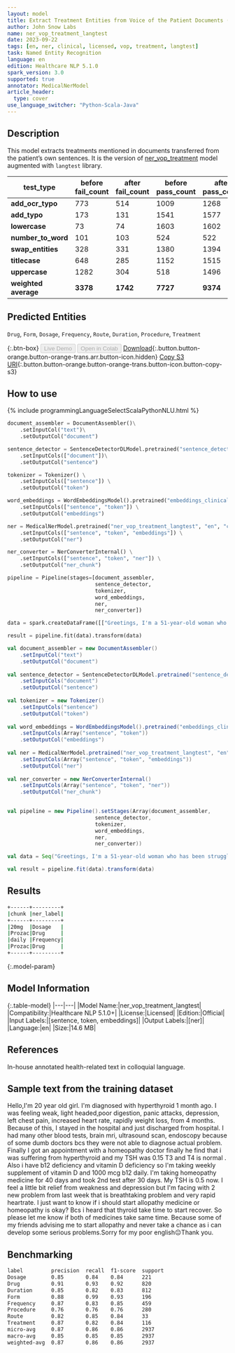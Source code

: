 ```yaml
---
layout: model
title: Extract Treatment Entities from Voice of the Patient Documents (LangTest)
author: John Snow Labs
name: ner_vop_treatment_langtest
date: 2023-09-22
tags: [en, ner, clinical, licensed, vop, treatment, langtest]
task: Named Entity Recognition
language: en
edition: Healthcare NLP 5.1.0
spark_version: 3.0
supported: true
annotator: MedicalNerModel
article_header:
  type: cover
use_language_switcher: "Python-Scala-Java"
---
```


## Description

This model extracts treatments mentioned in documents transferred from the patient’s own sentences. It is the version of [ner_vop_treatment](https://nlp.johnsnowlabs.com/2023/06/06/ner_vop_treatment_en.html) model augmented with `langtest` library.

| **test_type**        | **before fail_count** | **after fail_count** | **before pass_count** | **after pass_count** | **minimum pass_rate** | **before pass_rate** | **after pass_rate** |
|----------------------|-----------------------|----------------------|-----------------------|----------------------|-----------------------|----------------------|---------------------|
| **add_ocr_typo**     | 773                   | 514                  | 1009                  | 1268                 | 60%                   | 57%                  | 71%                 |
| **add_typo**         | 173                   | 131                  | 1541                  | 1577                 | 70%                   | 90%                  | 92%                 |
| **lowercase**        | 73                    | 74                   | 1603                  | 1602                 | 70%                   | 96%                  | 96%                 |
| **number_to_word**   | 101                   | 103                  | 524                   | 522                  | 70%                   | 84%                  | 84%                 |
| **swap_entities**    | 328                   | 331                  | 1380                  | 1394                 | 70%                   | 81%                  | 81%                 |
| **titlecase**        | 648                   | 285                  | 1152                  | 1515                 | 70%                   | 64%                  | 84%                 |
| **uppercase**        | 1282                  | 304                  | 518                   | 1496                 | 70%                   | 29%                  | 83%                 |
| **weighted average** | **3378**              | **1742**             | **7727**              | **9374**             | **69%**               | **69.58%**           | **84.33%**          |

## Predicted Entities

`Drug`, `Form`, `Dosage`, `Frequency`, `Route`, `Duration`, `Procedure`, `Treatment`

{:.btn-box}
<button class="button button-orange" disabled>Live Demo</button>
<button class="button button-orange" disabled>Open in Colab</button>
[Download](https://s3.amazonaws.com/auxdata.johnsnowlabs.com/clinical/models/ner_vop_treatment_langtest_en_5.1.0_3.0_1695373543924.zip){:.button.button-orange.button-orange-trans.arr.button-icon.hidden}
[Copy S3 URI](s3://auxdata.johnsnowlabs.com/clinical/models/ner_vop_treatment_langtest_en_5.1.0_3.0_1695373543924.zip){:.button.button-orange.button-orange-trans.button-icon.button-copy-s3}

## How to use



<div class="tabs-box" markdown="1">
{% include programmingLanguageSelectScalaPythonNLU.html %}
  
```python
document_assembler = DocumentAssembler()\
    .setInputCol("text")\
    .setOutputCol("document")

sentence_detector = SentenceDetectorDLModel.pretrained("sentence_detector_dl_healthcare", "en", "clinical/models")\
    .setInputCols(["document"])\
    .setOutputCol("sentence")

tokenizer = Tokenizer() \
    .setInputCols(["sentence"]) \
    .setOutputCol("token")

word_embeddings = WordEmbeddingsModel().pretrained("embeddings_clinical", "en", "clinical/models")\
    .setInputCols(["sentence", "token"]) \
    .setOutputCol("embeddings")                

ner = MedicalNerModel.pretrained("ner_vop_treatment_langtest", "en", "clinical/models") \
    .setInputCols(["sentence", "token", "embeddings"]) \
    .setOutputCol("ner")

ner_converter = NerConverterInternal() \
    .setInputCols(["sentence", "token", "ner"]) \
    .setOutputCol("ner_chunk")

pipeline = Pipeline(stages=[document_assembler,
                            sentence_detector,
                            tokenizer,
                            word_embeddings,
                            ner,
                            ner_converter])

data = spark.createDataFrame([["Greetings, I'm a 51-year-old woman who has been struggling with depression. I was prescribed 20mg of Prozac daily by my doctor. My mood has improved, but I've been experiencing a bit of nausea and dry mouth. Has anyone else taken Prozac for depression? How long until you saw a significant improvement? Any tips for managing the side effects?"]]).toDF("text")

result = pipeline.fit(data).transform(data)
```
```scala
val document_assembler = new DocumentAssembler()
    .setInputCol("text")
    .setOutputCol("document")
    
val sentence_detector = SentenceDetectorDLModel.pretrained("sentence_detector_dl_healthcare","en","clinical/models")
    .setInputCols("document")
    .setOutputCol("sentence")
    
val tokenizer = new Tokenizer()
    .setInputCols("sentence")
    .setOutputCol("token")
    
val word_embeddings = WordEmbeddingsModel().pretrained("embeddings_clinical", "en", "clinical/models")
    .setInputCols(Array("sentence", "token"))
    .setOutputCol("embeddings")                
    
val ner = MedicalNerModel.pretrained("ner_vop_treatment_langtest", "en", "clinical/models")
    .setInputCols(Array("sentence", "token", "embeddings"))
    .setOutputCol("ner")
    
val ner_converter = new NerConverterInternal()
    .setInputCols(Array("sentence", "token", "ner"))
    .setOutputCol("ner_chunk")

        
val pipeline = new Pipeline().setStages(Array(document_assembler,
                            sentence_detector,
                            tokenizer,
                            word_embeddings,
                            ner,
                            ner_converter))    

val data = Seq("Greetings, I'm a 51-year-old woman who has been struggling with depression. I was prescribed 20mg of Prozac daily by my doctor. My mood has improved, but I've been experiencing a bit of nausea and dry mouth. Has anyone else taken Prozac for depression? How long until you saw a significant improvement? Any tips for managing the side effects?").toDS.toDF("text")

val result = pipeline.fit(data).transform(data)
```
</div>

## Results

```bash
+------+---------+
|chunk |ner_label|
+------+---------+
|20mg  |Dosage   |
|Prozac|Drug     |
|daily |Frequency|
|Prozac|Drug     |
+------+---------+
```

{:.model-param}
## Model Information

{:.table-model}
|---|---|
|Model Name:|ner_vop_treatment_langtest|
|Compatibility:|Healthcare NLP 5.1.0+|
|License:|Licensed|
|Edition:|Official|
|Input Labels:|[sentence, token, embeddings]|
|Output Labels:|[ner]|
|Language:|en|
|Size:|14.6 MB|

## References

In-house annotated health-related text in colloquial language.

## Sample text from the training dataset

Hello,I'm 20 year old girl. I'm diagnosed with hyperthyroid 1 month ago. I was feeling weak, light headed,poor digestion, panic attacks, depression, left chest pain, increased heart rate, rapidly weight loss,  from 4 months. Because of this, I stayed in the hospital and just discharged from hospital. I had many other blood tests, brain mri, ultrasound scan, endoscopy because of some dumb doctors bcs they were not able to diagnose actual problem. Finally I got an appointment with a homeopathy doctor finally he find that i was suffering from hyperthyroid and my TSH was 0.15 T3 and T4 is normal . Also i have b12 deficiency and vitamin D deficiency so I'm taking weekly supplement of vitamin D and 1000 mcg b12 daily. I'm taking homeopathy medicine for 40 days and took 2nd test after 30 days. My TSH is 0.5 now. I feel a little bit relief from weakness and depression but I'm facing with 2 new problem from last week that is breathtaking problem and very rapid heartrate. I just want to know if i should start allopathy medicine or homeopathy is okay? Bcs i heard that thyroid take time to start recover. So please let me know if both of medicines take same time. Because some of my friends advising me to start allopathy and never take a chance as i can develop some serious problems.Sorry for my poor english😐Thank you.

## Benchmarking

```bash
label         precision  recall  f1-score  support 
Dosage        0.85       0.84    0.84      221     
Drug          0.91       0.93    0.92      820     
Duration      0.85       0.82    0.83      812     
Form          0.88       0.99    0.93      196     
Frequency     0.87       0.83    0.85      459     
Procedure     0.76       0.76    0.76      280     
Route         0.82       0.85    0.84      33      
Treatment     0.87       0.82    0.84      116     
micro-avg     0.87       0.86    0.86      2937    
macro-avg     0.85       0.85    0.85      2937    
weighted-avg  0.87       0.86    0.86      2937    
```
